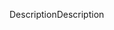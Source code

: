 <span data-ttu-id="e2b1c-101">Description</span><span class="sxs-lookup"><span data-stu-id="e2b1c-101">Description</span></span>
